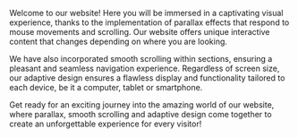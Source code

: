 Welcome to our website! Here you will be immersed in a captivating visual experience, thanks to the implementation of parallax effects that respond to mouse movements and scrolling. Our website offers unique interactive content that changes depending on where you are looking.

We have also incorporated smooth scrolling within sections, ensuring a pleasant and seamless navigation experience. Regardless of screen size, our adaptive design ensures a flawless display and functionality tailored to each device, be it a computer, tablet or smartphone.

Get ready for an exciting journey into the amazing world of our website, where parallax, smooth scrolling and adaptive design come together to create an unforgettable experience for every visitor!
